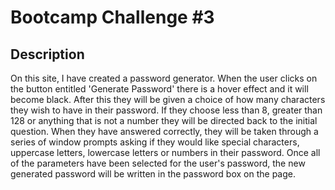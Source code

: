 # Bootcamp Challenge #3

## Description

On this site, I have created a password generator. When the user clicks on the button entitled 'Generate Password' there is a hover effect and it will become black. After this they will be given a choice of how many characters they wish to have in their password. If they choose less than 8, greater than 128 or anything that is not a number they will be directed back to the initial question. When they have answered correctly, they will be taken through a series of window prompts asking if they would like special characters, uppercase letters, lowercase letters or numbers in their password. 
Once all of the parameters have been selected for the user's password, the new generated password will be written in the password box on the page.
